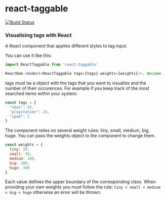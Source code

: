 # react-taggable
[![Build Status](https://travis-ci.org/wizardone/react-taggable.svg?branch=master)](https://travis-ci.org/wizardone/react-taggable)

### Visualising tags with React
A React component that applies different styles to tag input.

You can use it like this:

```javascript
import ReactTaggable from 'react-taggable'

ReactDom.render(<ReactTaggable tags={tags} weights={weights}/>, document.getElementById('taggable'))
```
tags must be a object with the tags that you want to visualize and the
number of their occurences. For example if you keep track of the most
searched items within your system:
```javascript
const tags = {
  "xbox": 55,
  "playstation": 24,
  "ipad": 2
}
```
The component relies on several weight rules: tiny, small, medium, big,
huge. You can pass the weights object to the component to change them.
```javascript
const weights = {
  tiny: 20,
  small: 50,
  medium: 100,
  big: 200,
  huge: 300
}
```
Each value defines the upper boundary of the corresponding class. When
providing your own weights you must follow the rule:
`tiny < small < medium < big < huge` otherwise an error will be thrown.
